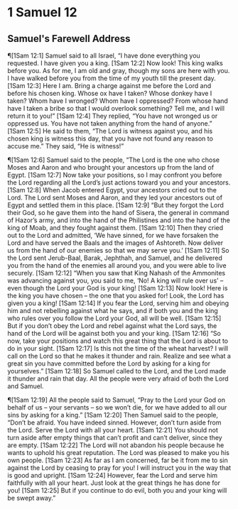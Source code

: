 # 1 Samuel 12

## Samuel's Farewell Address
¶[1Sam 12:1] Samuel said to all Israel, “I have done everything you requested. I have given you a king.
[1Sam 12:2] Now look! This king walks before you. As for me, I am old and gray, though my sons are here with you. I have walked before you from the time of my youth till the present day.
[1Sam 12:3] Here I am. Bring a charge against me before the Lord and before his chosen king. Whose ox have I taken? Whose donkey have I taken? Whom have I wronged? Whom have I oppressed? From whose hand have I taken a bribe so that I would overlook something? Tell me, and I will return it to you!”
[1Sam 12:4] They replied, “You have not wronged us or oppressed us. You have not taken anything from the hand of anyone.”
[1Sam 12:5] He said to them, “The Lord is witness against you, and his chosen king is witness this day, that you have not found any reason to accuse me.” They said, “He is witness!”

¶[1Sam 12:6] Samuel said to the people, “The Lord is the one who chose Moses and Aaron and who brought your ancestors up from the land of Egypt.
[1Sam 12:7] Now take your positions, so I may confront you before the Lord regarding all the Lord’s just actions toward you and your ancestors.
[1Sam 12:8] When Jacob entered Egypt, your ancestors cried out to the Lord. The Lord sent Moses and Aaron, and they led your ancestors out of Egypt and settled them in this place.
[1Sam 12:9] “But they forgot the Lord their God, so he gave them into the hand of Sisera, the general in command of Hazor’s army, and into the hand of the Philistines and into the hand of the king of Moab, and they fought against them.
[1Sam 12:10] Then they cried out to the Lord and admitted, ‘We have sinned, for we have forsaken the Lord and have served the Baals and the images of Ashtoreth. Now deliver us from the hand of our enemies so that we may serve you.’
[1Sam 12:11] So the Lord sent Jerub-Baal, Barak, Jephthah, and Samuel, and he delivered you from the hand of the enemies all around you, and you were able to live securely.
[1Sam 12:12] “When you saw that King Nahash of the Ammonites was advancing against you, you said to me, ‘No! A king will rule over us’ – even though the Lord your God is your king!
[1Sam 12:13] Now look! Here is the king you have chosen – the one that you asked for! Look, the Lord has given you a king!
[1Sam 12:14] If you fear the Lord, serving him and obeying him and not rebelling against what he says, and if both you and the king who rules over you follow the Lord your God, all will be well.
[1Sam 12:15] But if you don’t obey the Lord and rebel against what the Lord says, the hand of the Lord will be against both you and your king.
[1Sam 12:16] “So now, take your positions and watch this great thing that the Lord is about to do in your sight.
[1Sam 12:17] Is this not the time of the wheat harvest? I will call on the Lord so that he makes it thunder and rain. Realize and see what a great sin you have committed before the Lord by asking for a king for yourselves.”
[1Sam 12:18] So Samuel called to the Lord, and the Lord made it thunder and rain that day. All the people were very afraid of both the Lord and Samuel.

¶[1Sam 12:19] All the people said to Samuel, “Pray to the Lord your God on behalf of us – your servants – so we won’t die, for we have added to all our sins by asking for a king.”
[1Sam 12:20] Then Samuel said to the people, “Don’t be afraid. You have indeed sinned. However, don’t turn aside from the Lord. Serve the Lord with all your heart.
[1Sam 12:21] You should not turn aside after empty things that can’t profit and can’t deliver, since they are empty.
[1Sam 12:22] The Lord will not abandon his people because he wants to uphold his great reputation. The Lord was pleased to make you his own people.
[1Sam 12:23] As far as I am concerned, far be it from me to sin against the Lord by ceasing to pray for you! I will instruct you in the way that is good and upright.
[1Sam 12:24] However, fear the Lord and serve him faithfully with all your heart. Just look at the great things he has done for you!
[1Sam 12:25] But if you continue to do evil, both you and your king will be swept away.”
